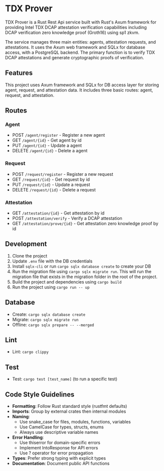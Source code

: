 # TDX Prover

TDX Prover is a Rust Rest Api service built with Rust's Axum framework for providing Intel TDX DCAP attestation verification capabilities including DCAP verification zero knowledge proof (Groth16) using sp1 zkvm.

The service manages three main entities: agents, attestation requests, and attestations. It uses the Axum
web framework and SQLx for database access, with a PostgreSQL backend. The primary function is to verify TDX
DCAP attestations and generate cryptographic proofs of verification.

## Features

This project uses Axum framework and SQLx for DB access layer for storing agent, request, and attestation data. It includes three basic routes: agent, request, and attestation.

## Routes

### Agent

- POST `/agent/register` - Register a new agent
- GET `/agent/{id}` - Get agent by id
- PUT `/agent/{id}` - Update a agent
- DELETE `/agent/{id}` - Delete a agent

### Request

- POST `/request/register` - Register a new request
- GET `/request/{id}` - Get request by id
- PUT `/request/{id}` - Update a request
- DELETE `/request/{id}` - Delete a request

### Attestation

- GET `/attestation/{id}` - Get attestation by id
- POST `/attestation/verify` - Verify a DCAP attestation
- GET `/attestation/prove/{id}` - Get attestation zero knowledge proof by id

## Development

1. Clone the project
2. Update `.env` file with the DB credentials
3. Install `sqlx-cli` or run `cargo sqlx database create` to create your DB
4. Run the migration file using `cargo sqlx migrate run`. This will run the migration file that exists in the migration folder in the root of the project.
5. Build the project and dependencies using `cargo build`
6. Run the project using `cargo run -- up`

## Database

- Create: `cargo sqlx database create`
- Migrate: `cargo sqlx migrate run`
- Offline: `cargo sqlx prepare -- --merged`

## Lint

- Lint: `cargo clippy`

## Test

- Test: `cargo test [test_name]` (to run a specific test)

## Code Style Guidelines

- **Formatting**: Follow Rust standard style (rustfmt defaults)
- **Imports**: Group by external crates then internal modules
- **Naming**:
  - Use snake_case for files, modules, functions, variables
  - Use CamelCase for types, structs, enums
  - Always use descriptive variable names
- **Error Handling**:
  - Use thiserror for domain-specific errors
  - Implement IntoResponse for API errors
  - Use ? operator for error propagation
- **Types**: Prefer strong typing with explicit types
- **Documentation**: Document public API functions
